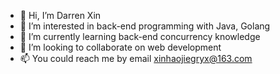 - 👋 Hi, I’m Darren Xin
- 👀 I’m interested in back-end programming with Java, Golang
- 🌱 I’m currently learning back-end concurrency knowledge
- 💞️ I’m looking to collaborate on web development
- 📫 You could reach me by email xinhaojiegryx@163.com

<!---
Darren668/Darren668 is a ✨ special ✨ repository because its `README.md` (this file) appears on your GitHub profile.
You can click the Preview link to take a look at your changes.
--->
